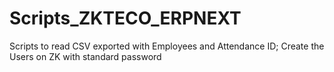 # Scripts_ZKTECO_ERPNEXT
Scripts to read CSV exported with Employees and Attendance ID; Create the Users on ZK with standard password
